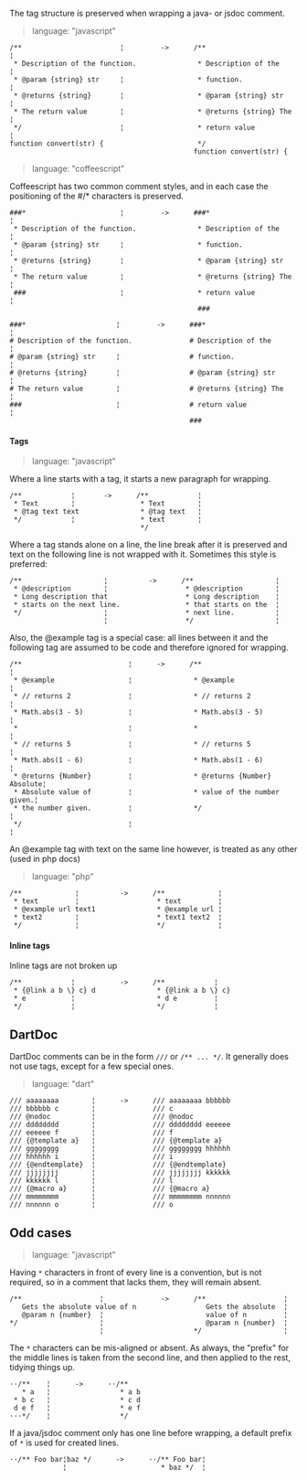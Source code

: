 The tag structure is preserved when wrapping a java- or jsdoc comment.

> language: "javascript"

    /**                        ¦         ->      /**                        ¦
     * Description of the function.               * Description of the      ¦
     * @param {string} str     ¦                  * function.               ¦
     * @returns {string}       ¦                  * @param {string} str     ¦
     * The return value        ¦                  * @returns {string} The   ¦
     */                        ¦                  * return value            ¦
    function convert(str) {                       */
                                                 function convert(str) {

> language: "coffeescript"

Coffeescript has two common comment styles, and in each case the positioning of
the #/* characters is preserved.

    ###*                       ¦         ->      ###*                       ¦
     * Description of the function.               * Description of the      ¦
     * @param {string} str     ¦                  * function.               ¦
     * @returns {string}       ¦                  * @param {string} str     ¦
     * The return value        ¦                  * @returns {string} The   ¦
     ###                       ¦                  * return value            ¦
                                                  ###

    ###*                      ¦         ->      ###*                      ¦
    # Description of the function.              # Description of the      ¦
    # @param {string} str     ¦                 # function.               ¦
    # @returns {string}       ¦                 # @param {string} str     ¦
    # The return value        ¦                 # @returns {string} The   ¦
    ###                       ¦                 # return value            ¦
                                                ###

#### Tags ####

> language: "javascript"

Where a line starts with a tag, it starts a new paragraph for wrapping.

    /**            ¦       ->      /**            ¦
     * Text        ¦                * Text        ¦
     * @tag text text               * @tag text   ¦
     */            ¦                * text        ¦
                                    */

Where a tag stands alone on a line, the line break after it is preserved and
text on the following line is not wrapped with it. Sometimes this style is
preferred:

    /**                    ¦          ->      /**                    ¦
     * @description        ¦                   * @description        ¦
     * Long description that                   * Long description    ¦
     * starts on the next line.                * that starts on the  ¦
     */                    ¦                   * next line.          ¦
                           ¦                   */                    ¦

Also, the @example tag is a special case: all lines between it and the following
tag are assumed to be code and therefore ignored for wrapping.

    /**                          ¦      ->      /**                          ¦
     * @example                  ¦               * @example                  ¦
     * // returns 2              ¦               * // returns 2              ¦
     * Math.abs(3 - 5)           ¦               * Math.abs(3 - 5)           ¦
     *                           ¦               *                           ¦
     * // returns 5              ¦               * // returns 5              ¦
     * Math.abs(1 - 6)           ¦               * Math.abs(1 - 6)           ¦
     * @returns {Number}         ¦               * @returns {Number} Absolute¦
     * Absolute value of         ¦               * value of the number given.¦
     * the number given.         ¦               */                          ¦
     */                          ¦                                           ¦

An @example tag with text on the same line however, is treated as any other
(used in php docs)

> language: "php"

    /**             ¦          ->      /**             ¦
     * text         ¦                   * text         ¦
     * @example url text1               * @example url ¦
     * text2        ¦                   * text1 text2  ¦
     */             ¦                   */             ¦


#### Inline tags ####

Inline tags are not broken up

    /**            ¦           ->      /**            ¦
     * {@link a b \} c} d               * {@link a b \} c}
     * e           ¦                    * d e         ¦
     */            ¦                    */            ¦


## DartDoc ##

DartDoc comments can be in the form `///` or `/** ... */`. It generally does not
use tags, except for a few special ones.

> language: "dart"

    /// aaaaaaaa        ¦      ->      /// aaaaaaaa bbbbbb
    /// bbbbbb c        ¦              /// c
    /// @nodoc          ¦              /// @nodoc
    /// dddddddd        ¦              /// dddddddd eeeeee
    /// eeeeee f        ¦              /// f
    /// {@template a}   ¦              /// {@template a}
    /// gggggggg        ¦              /// gggggggg hhhhhh
    /// hhhhhh i        ¦              /// i
    /// {@endtemplate}  ¦              /// {@endtemplate}
    /// jjjjjjjj        ¦              /// jjjjjjjj kkkkkk
    /// kkkkkk l        ¦              /// l
    /// {@macro a}      ¦              /// {@macro a}
    /// mmmmmmmm        ¦              /// mmmmmmmm nnnnnn
    /// nnnnnn o        ¦              /// o


## Odd cases ##

> language: "javascript"

Having `*` characters in front of every line is a convention, but is not
required, so in a comment that lacks them, they will remain absent.

    /**                   ¦              ->      /**                   ¦
       Gets the absolute value of n                 Gets the absolute  ¦
       @param n {number}  ¦                         value of n         ¦
    */                    ¦                         @param n {number}  ¦
                          ¦                      */                    ¦

The `*` characters can be mis-aligned or absent. As always, the "prefix" for the
middle lines is taken from the second line, and then applied to the rest,
tidying things up.

    ··/**    ¦      ->      ··/**
       * a   ¦                 * a b
     * b c   ¦                 * c d
     d e f   ¦                 * e f
    ···*/    ¦                 */

If a java/jsdoc comment only has one line before wrapping, a default prefix of 
` * ` is used for created lines.

    ··/** Foo bar¦baz */      ->      ··/** Foo bar¦
                 ¦                       * baz */  ¦